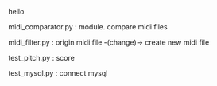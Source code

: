 hello

midi_comparator.py : module. compare midi files

midi_filter.py : origin midi file -(change)-> create new midi file

test_pitch.py : score

test_mysql.py : connect mysql
